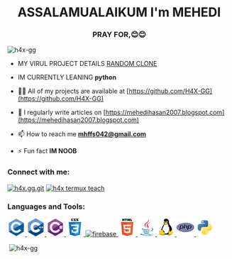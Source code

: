 <h1 align="center">ASSALAMUALAIKUM I'm MEHEDI</h1>
<h3 align="center">PRAY FOR,😊😊</h3>

<p align="left"> <img src="https://komarev.com/ghpvc/?username=h4x-gg&label=Profile%20views&color=0e75b6&style=flat" alt="h4x-gg" /> </p>

- MY VIRUL PROJECT DETAILS [RANDOM CLONE](https://github.com/H4X-GG/RANDOM)

- IM CURRENTLY LEANING **python**

- 👨‍💻 All of my projects are available at [https://github.com/H4X-GG](https://github.com/H4X-GG)

- 📝 I regularly write articles on [https://mehedihasan2007.blogspot.com](https://mehedihasan2007.blogspot.com)

- 📫 How to reach me **mhffs042@gmail.com**

- ⚡ Fun fact **IM NOOB**

<h3 align="left">Connect with me:</h3>
<p align="left">
<a href="https://fb.com/h4x.gg.git" target="blank"><img align="center" src="https://raw.githubusercontent.com/rahuldkjain/github-profile-readme-generator/master/src/images/icons/Social/facebook.svg" alt="h4x.gg.git" height="30" width="40" /></a>
<a href="https://www.youtube.com/c/h4x termux teach" target="blank"><img align="center" src="https://raw.githubusercontent.com/rahuldkjain/github-profile-readme-generator/master/src/images/icons/Social/youtube.svg" alt="h4x termux teach" height="30" width="40" /></a>
</p>

<h3 align="left">Languages and Tools:</h3>
<p align="left"> <a href="https://www.cprogramming.com/" target="_blank" rel="noreferrer"> <img src="https://raw.githubusercontent.com/devicons/devicon/master/icons/c/c-original.svg" alt="c" width="40" height="40"/> </a> <a href="https://www.w3schools.com/cpp/" target="_blank" rel="noreferrer"> <img src="https://raw.githubusercontent.com/devicons/devicon/master/icons/cplusplus/cplusplus-original.svg" alt="cplusplus" width="40" height="40"/> </a> <a href="https://www.w3schools.com/cs/" target="_blank" rel="noreferrer"> <img src="https://raw.githubusercontent.com/devicons/devicon/master/icons/csharp/csharp-original.svg" alt="csharp" width="40" height="40"/> </a> <a href="https://www.w3schools.com/css/" target="_blank" rel="noreferrer"> <img src="https://raw.githubusercontent.com/devicons/devicon/master/icons/css3/css3-original-wordmark.svg" alt="css3" width="40" height="40"/> </a> <a href="https://firebase.google.com/" target="_blank" rel="noreferrer"> <img src="https://www.vectorlogo.zone/logos/firebase/firebase-icon.svg" alt="firebase" width="40" height="40"/> </a> <a href="https://www.w3.org/html/" target="_blank" rel="noreferrer"> <img src="https://raw.githubusercontent.com/devicons/devicon/master/icons/html5/html5-original-wordmark.svg" alt="html5" width="40" height="40"/> </a> <a href="https://www.java.com" target="_blank" rel="noreferrer"> <img src="https://raw.githubusercontent.com/devicons/devicon/master/icons/java/java-original.svg" alt="java" width="40" height="40"/> </a> <a href="https://www.linux.org/" target="_blank" rel="noreferrer"> <img src="https://raw.githubusercontent.com/devicons/devicon/master/icons/linux/linux-original.svg" alt="linux" width="40" height="40"/> </a> <a href="https://www.php.net" target="_blank" rel="noreferrer"> <img src="https://raw.githubusercontent.com/devicons/devicon/master/icons/php/php-original.svg" alt="php" width="40" height="40"/> </a> <a href="https://www.python.org" target="_blank" rel="noreferrer"> <img src="https://raw.githubusercontent.com/devicons/devicon/master/icons/python/python-original.svg" alt="python" width="40" height="40"/> </a> </p>

<p>&nbsp;<img align="center" src="https://github-readme-stats.vercel.app/api?username=h4x-gg&show_icons=true&locale=en" alt="h4x-gg" /></p>

